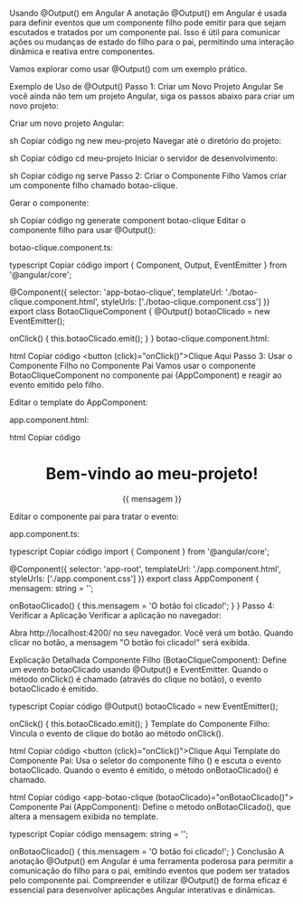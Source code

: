 Usando @Output() em Angular
A anotação @Output() em Angular é usada para definir eventos que um componente filho pode emitir para que sejam escutados e tratados por um componente pai. Isso é útil para comunicar ações ou mudanças de estado do filho para o pai, permitindo uma interação dinâmica e reativa entre componentes.

Vamos explorar como usar @Output() com um exemplo prático.

Exemplo de Uso de @Output()
Passo 1: Criar um Novo Projeto Angular
Se você ainda não tem um projeto Angular, siga os passos abaixo para criar um novo projeto:

Criar um novo projeto Angular:

sh
Copiar código
ng new meu-projeto
Navegar até o diretório do projeto:

sh
Copiar código
cd meu-projeto
Iniciar o servidor de desenvolvimento:

sh
Copiar código
ng serve
Passo 2: Criar o Componente Filho
Vamos criar um componente filho chamado botao-clique.

Gerar o componente:

sh
Copiar código
ng generate component botao-clique
Editar o componente filho para usar @Output():

botao-clique.component.ts:

typescript
Copiar código
import { Component, Output, EventEmitter } from '@angular/core';

@Component({
selector: 'app-botao-clique',
templateUrl: './botao-clique.component.html',
styleUrls: ['./botao-clique.component.css']
})
export class BotaoCliqueComponent {
@Output() botaoClicado = new EventEmitter<void>();

onClick() {
this.botaoClicado.emit();
}
}
botao-clique.component.html:

html
Copiar código
<button (click)="onClick()">Clique Aqui</button>
Passo 3: Usar o Componente Filho no Componente Pai
Vamos usar o componente BotaoCliqueComponent no componente pai (AppComponent) e reagir ao evento emitido pelo filho.

Editar o template do AppComponent:

app.component.html:

html
Copiar código

<div style="text-align:center">
  <h1>Bem-vindo ao meu-projeto!</h1>
  <app-botao-clique (botaoClicado)="onBotaoClicado()"></app-botao-clique>
  <p>{{ mensagem }}</p>
</div>
Editar o componente pai para tratar o evento:

app.component.ts:

typescript
Copiar código
import { Component } from '@angular/core';

@Component({
selector: 'app-root',
templateUrl: './app.component.html',
styleUrls: ['./app.component.css']
})
export class AppComponent {
mensagem: string = '';

onBotaoClicado() {
this.mensagem = 'O botão foi clicado!';
}
}
Passo 4: Verificar a Aplicação
Verificar a aplicação no navegador:

Abra http://localhost:4200/ no seu navegador. Você verá um botão. Quando clicar no botão, a mensagem "O botão foi clicado!" será exibida.

Explicação Detalhada
Componente Filho (BotaoCliqueComponent): Define um evento botaoClicado usando @Output() e EventEmitter. Quando o método onClick() é chamado (através do clique no botão), o evento botaoClicado é emitido.

typescript
Copiar código
@Output() botaoClicado = new EventEmitter<void>();

onClick() {
this.botaoClicado.emit();
}
Template do Componente Filho: Vincula o evento de clique do botão ao método onClick().

html
Copiar código
<button (click)="onClick()">Clique Aqui</button>
Template do Componente Pai: Usa o seletor do componente filho (<app-botao-clique>) e escuta o evento botaoClicado. Quando o evento é emitido, o método onBotaoClicado() é chamado.

html
Copiar código
<app-botao-clique (botaoClicado)="onBotaoClicado()"></app-botao-clique>
Componente Pai (AppComponent): Define o método onBotaoClicado(), que altera a mensagem exibida no template.

typescript
Copiar código
mensagem: string = '';

onBotaoClicado() {
this.mensagem = 'O botão foi clicado!';
}
Conclusão
A anotação @Output() em Angular é uma ferramenta poderosa para permitir a comunicação do filho para o pai, emitindo eventos que podem ser tratados pelo componente pai. Compreender e utilizar @Output() de forma eficaz é essencial para desenvolver aplicações Angular interativas e dinâmicas.
